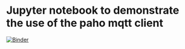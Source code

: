 # Jupyter notebook to demonstrate the use of the paho mqtt client

[![Binder](http://mybinder.org/badge_logo.svg)](http://mybinder.org/v2/gh/binder-examples/requirements/master)
